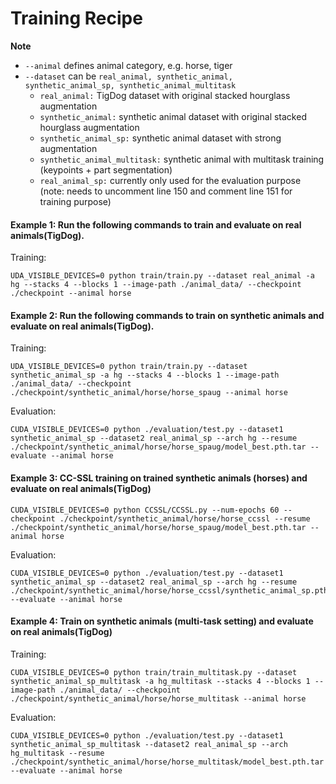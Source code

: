 # Training Recipe

**Note**
* `--animal` defines animal category, e.g. horse, tiger
* `--dataset` can be `real_animal, synthetic_animal, synthetic_animal_sp, synthetic_animal_multitask`
    * `real_animal:` TigDog dataset with original stacked hourglass augmentation
    * `synthetic_animal:` synthetic animal dataset with original stacked hourglass augmentation
    * `synthetic_animal_sp:` synthetic animal dataset with strong augmentation
    * `synthetic_animal_multitask:` synthetic animal with multitask training (keypoints + part segmentation)
    * `real_animal_sp:` currently only used for the evaluation purpose (note: needs to uncomment line 150 and comment line 151 for training purpose)

#### Example 1: Run the following commands to train and evaluate on real animals(TigDog).

Training:
```
UDA_VISIBLE_DEVICES=0 python train/train.py --dataset real_animal -a hg --stacks 4 --blocks 1 --image-path ./animal_data/ --checkpoint ./checkpoint --animal horse
```

#### Example 2: Run the following commands to train on synthetic animals and evaluate on real animals(TigDog). 

Training:
```
UDA_VISIBLE_DEVICES=0 python train/train.py --dataset synthetic_animal_sp -a hg --stacks 4 --blocks 1 --image-path ./animal_data/ --checkpoint ./checkpoint/synthetic_animal/horse/horse_spaug --animal horse
```
Evaluation:
```
CUDA_VISIBLE_DEVICES=0 python ./evaluation/test.py --dataset1 synthetic_animal_sp --dataset2 real_animal_sp --arch hg --resume ./checkpoint/synthetic_animal/horse/horse_spaug/model_best.pth.tar --evaluate --animal horse
```

#### Example 3: CC-SSL training on trained synthetic animals (horses) and evaluate on real animals(TigDog)
```
CUDA_VISIBLE_DEVICES=0 python CCSSL/CCSSL.py --num-epochs 60 --checkpoint ./checkpoint/synthetic_animal/horse/horse_ccssl --resume ./checkpoint/synthetic_animal/horse/horse_spaug/model_best.pth.tar --animal horse
```

Evaluation:
```
CUDA_VISIBLE_DEVICES=0 python ./evaluation/test.py --dataset1 synthetic_animal_sp --dataset2 real_animal_sp --arch hg --resume ./checkpoint/synthetic_animal/horse/horse_ccssl/synthetic_animal_sp.pth.tar --evaluate --animal horse
```

#### Example 4: Train on synthetic animals (multi-task setting) and evaluate on real animals(TigDog) 

Training:
```
CUDA_VISIBLE_DEVICES=0 python train/train_multitask.py --dataset synthetic_animal_sp_multitask -a hg_multitask --stacks 4 --blocks 1 --image-path ./animal_data/ --checkpoint ./checkpoint/synthetic_animal/horse/horse_multitask --animal horse
```
Evaluation:
```
CUDA_VISIBLE_DEVICES=0 python ./evaluation/test.py --dataset1 synthetic_animal_sp_multitask --dataset2 real_animal_sp --arch hg_multitask --resume ./checkpoint/synthetic_animal/horse/horse_multitask/model_best.pth.tar --evaluate --animal horse
```


